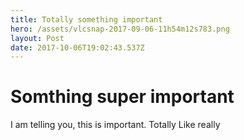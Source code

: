```yaml
---
title: Totally something important
hero: /assets/vlcsnap-2017-09-06-11h54m12s783.png
layout: Post
date: 2017-10-06T19:02:43.537Z
---
```

# Somthing super important

I am telling you, this is important. Totally
Like really
